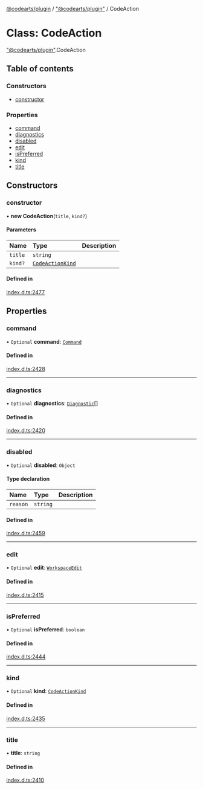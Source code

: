 [@codearts/plugin](../README.md) / ["@codearts/plugin"](../modules/_codearts_plugin_.md) / CodeAction

# Class: CodeAction

["@codearts/plugin"](../modules/_codearts_plugin_.md).CodeAction

## Table of contents

### Constructors

- [constructor](codearts_plugin_.CodeAction.md#constructor)

### Properties

- [command](codearts_plugin_.CodeAction.md#command)
- [diagnostics](codearts_plugin_.CodeAction.md#diagnostics)
- [disabled](codearts_plugin_.CodeAction.md#disabled)
- [edit](codearts_plugin_.CodeAction.md#edit)
- [isPreferred](codearts_plugin_.CodeAction.md#ispreferred)
- [kind](codearts_plugin_.CodeAction.md#kind)
- [title](codearts_plugin_.CodeAction.md#title)

## Constructors

### constructor

• **new CodeAction**(`title`, `kind?`)

#### Parameters

| Name | Type | Description |
| :------ | :------ | :------ |
| `title` | `string` |  |
| `kind?` | [`CodeActionKind`](codearts_plugin_.CodeActionKind.md) |  |

#### Defined in

[index.d.ts:2477](https://github.com/huaweicloud/cloudide-plugin-api/blob/203b986/index.d.ts#L2477)

## Properties

### command

• `Optional` **command**: [`Command`](../interfaces/codearts_plugin_.Command.md)

#### Defined in

[index.d.ts:2428](https://github.com/huaweicloud/cloudide-plugin-api/blob/203b986/index.d.ts#L2428)

___

### diagnostics

• `Optional` **diagnostics**: [`Diagnostic`](codearts_plugin_.Diagnostic.md)[]

#### Defined in

[index.d.ts:2420](https://github.com/huaweicloud/cloudide-plugin-api/blob/203b986/index.d.ts#L2420)

___

### disabled

• `Optional` **disabled**: `Object`

#### Type declaration

| Name | Type | Description |
| :------ | :------ | :------ |
| `reason` | `string` |  |

#### Defined in

[index.d.ts:2459](https://github.com/huaweicloud/cloudide-plugin-api/blob/203b986/index.d.ts#L2459)

___

### edit

• `Optional` **edit**: [`WorkspaceEdit`](codearts_plugin_.WorkspaceEdit.md)

#### Defined in

[index.d.ts:2415](https://github.com/huaweicloud/cloudide-plugin-api/blob/203b986/index.d.ts#L2415)

___

### isPreferred

• `Optional` **isPreferred**: `boolean`

#### Defined in

[index.d.ts:2444](https://github.com/huaweicloud/cloudide-plugin-api/blob/203b986/index.d.ts#L2444)

___

### kind

• `Optional` **kind**: [`CodeActionKind`](codearts_plugin_.CodeActionKind.md)

#### Defined in

[index.d.ts:2435](https://github.com/huaweicloud/cloudide-plugin-api/blob/203b986/index.d.ts#L2435)

___

### title

• **title**: `string`

#### Defined in

[index.d.ts:2410](https://github.com/huaweicloud/cloudide-plugin-api/blob/203b986/index.d.ts#L2410)
